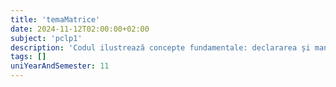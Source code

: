 ```yaml
---
title: 'temaMatrice'
date: 2024-11-12T02:00:00+02:00
subject: 'pclp1'
description: 'Codul ilustrează concepte fundamentale: declararea și manipularea matricilor bidimensionale în C, folosind bucle imbricate pentru citirea și afișarea elementelor, indexare și operații de I/O standard.'
tags: []
uniYearAndSemester: 11
---
```


